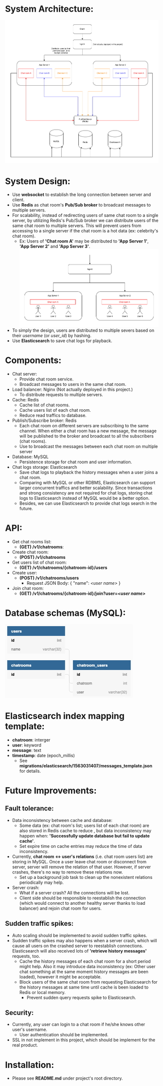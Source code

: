 # System Architecture:
![architecture](images/architecture.png)

# System Design:
* Use **websocket** to establish the long connection between server and client.
* Use **Redis** as chat room's **Pub/Sub broker** to broadcast messages to multiple servers.
* For scalability, instead of redirecting users of same chat room to a single server, by utilizing Redis's Pub/Sub broker we can distribute users of the same chat room to multiple servers. This will prevent users from accessing to a single server if the chat room is a hot data (ex: celebrity's chat room).
  * Ex: Users of **'Chat room A'** may be distributed to **'App Server 1'**, **'App Server 2'** and **'App Server 3'**.
![chat room](images/chat_room.png)
* To simply the design, users are distributed to multiple severs based on their *username* (or *user_id*) by hashing.
* Use **Elasticsearch** to save chat logs for playback.

# Components:
* Chat server:
  * Provide chat room service.
  * Broadcast messages to users in the same chat room.
* Load balancer: Nginx (Not actually deployed in this project.)
  * To distribute requests to multiple servers.
* Cache: Redis
  * Cache list of chat rooms.
  * Cache users list of each chat room.
  * Reduce read traffics to database.
* Publish/Subscribe broker: Redis
  * Each chat room on different servers are subscribing to the same channel. When either a chat room has a new message, the message will be published to the broker and broadcast to all the subscribers (chat rooms).
  * Use to broadcast the messages between each chat room on multiple server
* Database: MySQL
  * Persistence storage for chat room and user information.
* Chat logs storage: Elasticsearch
  * Save chat logs to playback the history messages when a user joins a chat room.
  * Comparing with MySQL or other RDBMS, Elasticsearch can support larger concurrent traffics and better scalability. Since transactions and strong consistency are not required for chat logs, storing chat logs to Elasticsearch instead of MySQL would be a better option.
  * Besides, we can use Elasticsearch to provide chat logs search in the future.

# API:
* Get chat rooms list:
  * **(GET) /v1/chatrooms**:
* Create chat room:
  * **(POST) /v1/chatrooms**
* Get users list of chat room:
  * **(GET) /v1/chatrooms/{chatroom-id}/users**
* Create user:
  * **(POST) /v1/chatrooms/users**
    * Request JSON Body: { "name": *&lt;user name&gt;* }
* Join chat room:
  * **(GET) /v1/chatrooms/{chatroom-id}/join?user=*&lt;user name&gt;***

# Database schemas (MySQL):
![chat db schema](images/chat_db_schema.png)

# Elasticsearch index mapping template:
* **chatroom**: interger
* **user**: keyword
* **message**: text
* **timestamp**: date (epoch_millis)
    * See **migrations/elasticsearch/1563031407/messages_template.json** for details.

# Future Improvements:

## Fault tolerance:
* Data inconsistency between cache and database:
    * Some data (ex: chat room's list; users list of each chat room) are also stored in Redis cache to reduce , but data inconsistency may happen when: **'Successfully update database but fail to update cache'**.
    * Set expire time on cache entries may reduce the time of data inconsistency.
* Currently, **chat room <-> user's relations** (i.e. chat room users list) are storing in MySQL. Once a user leave chat room or disconnect from server, server will remove the relation of that user. However, if server crashes, there's no way to remove these relations now.
    * Set up a background job task to clean up the nonexistent relations periodically may help.
* Server crash:
  * What if a server crash? All the connections will be lost.
  * Client side should be responsible to reestablish the connection (which would connect to another healthy server thanks to load balancer) and rejoin chat room for users.

## Sudden traffic spikes:
* Auto scaling should be implemented to avoid sudden traffic spikes.
* Sudden traffic spikes may also happens when a server crash, which will cause all users on the crashed server to reestablish connections. Elasticsearch will also received lots of **'retrieve history messages'** requests, too.
    * Cache the history messages of each chat room for a short period might help. Also it may introduce data inconsistency (ex: Other user chat something at the same moment history messages are been loaded), however it might be acceptable.
    * Block users of the same chat room from requesting Elasticsearch for the history messages at same time until cache is been loaded to Redis or local memory.
        * Prevent sudden query requests spike to Elasticsearch.

## Security:
* Currently, any user can login to a chat room if he/she knows other user's username.
  * User authentication should be implemented.
* SSL in not implement in this project, which should be implement for the real product.

# Installation:
* Please see **README.md** under project's root directory.
